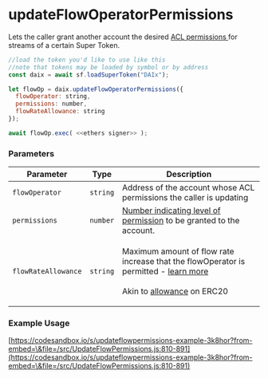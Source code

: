 # updateFlowOperatorPermissions

Lets the caller grant another account the desired [ACL permissions ](../../cfa-access-control-list-acl/)for streams of a certain Super Token.

```javascript
//load the token you'd like to use like this 
//note that tokens may be loaded by symbol or by address
const daix = await sf.loadSuperToken("DAIx");

let flowOp = daix.updateFlowOperatorPermissions({
  flowOperator: string,
  permissions: number,
  flowRateAllowance: string
});

await flowOp.exec( <<ethers signer>> );
```

### Parameters

| Parameter           | Type     | Description                                                                                                                                                                                                                                                                                                                                                                               |
| ------------------- | -------- | ----------------------------------------------------------------------------------------------------------------------------------------------------------------------------------------------------------------------------------------------------------------------------------------------------------------------------------------------------------------------------------------- |
| `flowOperator`      | `string` | Address of the account whose ACL permissions the caller is updating                                                                                                                                                                                                                                                                                                                       |
| `permissions`       | `number` | [Number indicating level of permission](https://docs.superfluid.finance/superfluid/developers/constant-flow-agreement-cfa/cfa-access-control-list-acl#permissions) to be granted to the account.                                                                                                                                                                                          |
| `flowRateAllowance` | `string` | <p>Maximum amount of flow rate increase that the flowOperator is permitted - <a href="https://docs.superfluid.finance/superfluid/developers/constant-flow-agreement-cfa/cfa-access-control-list-acl#flow-rate-allowance">learn more</a><br><br>Akin to <a href="https://docs.openzeppelin.com/contracts/2.x/api/token/erc20#IERC20-allowance-address-address-">allowance</a> on ERC20</p> |

### Example Usage

[https://codesandbox.io/s/updateflowpermissions-example-3k8hor?from-embed=\&file=/src/UpdateFlowPermissions.js:810-891](https://codesandbox.io/s/updateflowpermissions-example-3k8hor?from-embed=\&file=/src/UpdateFlowPermissions.js:810-891)
